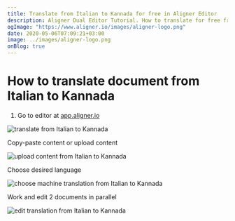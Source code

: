 ```yaml
---
title: Translate from Italian to Kannada for free in Aligner Editor
description: Aligner Dual Editor Tutorial. How to translate for free from Italian to Kannada. Aligner is multilingual document management platform. 
ogImage: "https://www.aligner.io/images/aligner-logo.png"
date: 2020-05-06T07:09:21+03:00
image: ../images/aligner-logo.png
onBlog: true
---
```


# How to translate document from Italian to Kannada

1. Go to editor at [app.aligner.io](https://app.aligner.io "Aligner App web page")

![translate from Italian to Kannada](../aligner-blank-editor.png "translate from Italian to Kannada")

Copy-paste content or upload content

![upload content from Italian to Kannada](../aligner-uploaded-document.png "upload content from Italian to Kannada")

Choose desired language

![choose machine translation from Italian to Kannada](../aligner-language-dropdown.png "choose machine translation from Italian to Kannada")

Work and edit 2 documents in parallel

![edit translation from Italian to Kannada](../aligner-double-sitded-editor.png "edit translation from Italian to Kannada")

